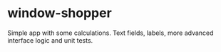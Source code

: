 # window-shopper
Simple app with some calculations. Text fields, labels, more advanced interface logic and unit tests.
